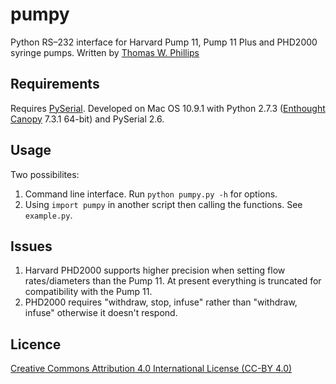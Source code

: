 # pumpy
Python RS–232 interface for Harvard Pump 11, Pump 11 Plus and PHD2000 syringe pumps. Written by [Thomas W. Phillips][TWP]

## Requirements

Requires [PySerial][]. Developed on Mac OS 10.9.1 with Python 2.7.3 ([Enthought Canopy][] 7.3.1 64-bit) and PySerial 2.6.

## Usage

Two possibilites:

1. Command line interface. Run `python pumpy.py -h` for options.
2. Using `import pumpy` in another script then calling the functions. See `example.py`.

## Issues

1. Harvard PHD2000 supports higher precision when setting flow rates/diameters than the Pump 11. At present everything is truncated for compatibility with the Pump 11.
2. PHD2000 requires "withdraw, stop, infuse" rather than "withdraw, infuse" otherwise it doesn't respond.

## Licence

[Creative Commons Attribution 4.0 International License (CC-BY 4.0)][CC]

[TWP]: http://www3.imperial.ac.uk/people/thomas.phillips07
[PySerial]: http://pyserial.sourceforge.net
[Enthought Canopy]: https://www.enthought.com/products/canopy/
[CC]: http://creativecommons.org/licenses/by/4.0/deed.en_US